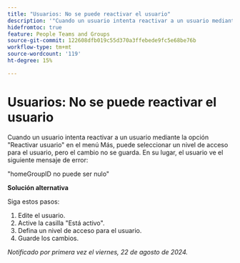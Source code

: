 ```yaml
---
title: "Usuarios: No se puede reactivar el usuario"
description: '"Cuando un usuario intenta reactivar a un usuario mediante la opción Reactivar usuario del menú Más, puede seleccionar un nivel de acceso para el usuario, pero el cambio no se guarda. En su lugar, el usuario ve un error. Hay una solución disponible”.'
hidefromtoc: true
feature: People Teams and Groups
source-git-commit: 122608dfb019c55d370a3ffebede9fc5e68be76b
workflow-type: tm+mt
source-wordcount: '119'
ht-degree: 15%

---
```



# Usuarios: No se puede reactivar el usuario

Cuando un usuario intenta reactivar a un usuario mediante la opción &quot;Reactivar usuario&quot; en el menú Más, puede seleccionar un nivel de acceso para el usuario, pero el cambio no se guarda. En su lugar, el usuario ve el siguiente mensaje de error:

&quot;homeGroupID no puede ser nulo&quot;

**Solución alternativa**

Siga estos pasos:

1. Edite el usuario.
1. Active la casilla &quot;Está activo&quot;.
1. Defina un nivel de acceso para el usuario.
1. Guarde los cambios.

_Notificado por primera vez el viernes, 22 de agosto de 2024._
